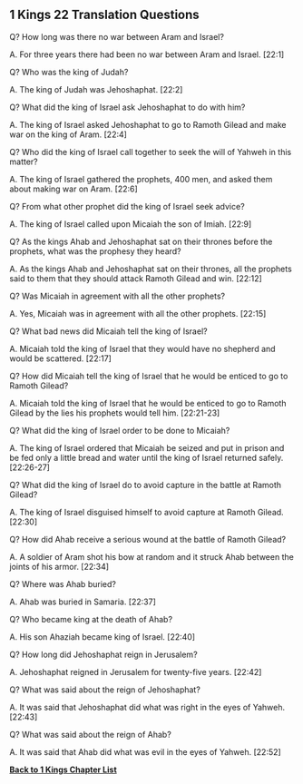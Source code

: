 ## 1 Kings 22 Translation Questions ##

Q? How long was there no war between Aram and Israel?

A. For three years there had been no war between Aram and Israel. [22:1]

Q? Who was the king of Judah?

A. The king of Judah was Jehoshaphat. [22:2]

Q? What did the king of Israel ask Jehoshaphat to do with him?

A. The king of Israel asked Jehoshaphat to go to Ramoth Gilead and make war on the king of Aram. [22:4]

Q? Who did the king of Israel call together to seek the will of Yahweh in this matter?

A. The king of Israel gathered the prophets, 400 men, and asked them about making war on Aram. [22:6]

Q? From what other prophet did the king of Israel seek advice?

A. The king of Israel called upon Micaiah the son of Imiah. [22:9]

Q? As the kings Ahab and Jehoshaphat sat on their thrones before the prophets, what was the prophesy they heard?

A. As the kings Ahab and Jehoshaphat sat on their thrones, all the prophets said to them that they should attack Ramoth Gilead and win. [22:12]

Q? Was Micaiah in agreement with all the other prophets?

A. Yes, Micaiah was in agreement with all the other prophets. [22:15]

Q? What bad news did Micaiah tell the king of Israel?

A. Micaiah told the king of Israel that they would have no shepherd and would be scattered. [22:17]

Q? How did Micaiah tell the king of Israel that he would be enticed to go to Ramoth Gilead?

A. Micaiah told the king of Israel that he would be enticed to go to Ramoth Gilead by the lies his prophets would tell him. [22:21-23]

Q? What did the king of Israel order to be done to Micaiah?

A. The king of Israel ordered that Micaiah be seized and put in prison and be fed only a little bread and water until the king of Israel returned safely. [22:26-27]

Q? What did the king of Israel do to avoid capture in the battle at Ramoth Gilead?

A. The king of Israel disguised himself to avoid capture at Ramoth Gilead. [22:30]

Q? How did Ahab receive a serious wound at the battle of Ramoth Gilead?

A. A soldier of Aram shot his bow at random and it struck Ahab between the joints of his armor. [22:34]

Q? Where was Ahab buried?

A. Ahab was buried in Samaria. [22:37]

Q? Who became king at the death of Ahab?

A. His son Ahaziah became king of Israel. [22:40]

Q? How long did Jehoshaphat reign in Jerusalem?

A. Jehoshaphat reigned in Jerusalem for twenty-five years. [22:42]

Q? What was said about the reign of Jehoshaphat?

A. It was said that Jehoshaphat did what was right in the eyes of Yahweh. [22:43]

Q? What was said about the reign of Ahab?

A. It was said that Ahab did what was evil in the eyes of Yahweh. [22:52]

__[Back to 1 Kings Chapter List](./)__


